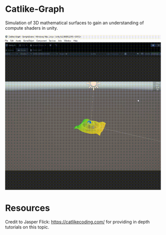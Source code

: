 # Catlike-Graph

Simulation of 3D mathematical surfaces to gain an understanding of compute shaders in unity.

![Demo](Images/demo.gif)

# Resources

Credit to Jasper Flick: https://catlikecoding.com/ for providing in depth tutorials on this topic.
